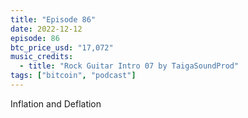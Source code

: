 ```yaml
---
title: "Episode 86"
date: 2022-12-12
episode: 86
btc_price_usd: "17,072"
music_credits:
  - title: "Rock Guitar Intro 07 by TaigaSoundProd"
tags: ["bitcoin", "podcast"]
---
```


Inflation and Deflation